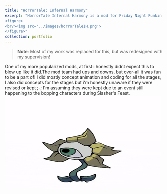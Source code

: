 ```yaml
---
title: "HorrorTale: Infernal Harmony"
excerpt: "HorrorTale Infernal Harmony is a mod for Friday Night Funkin' (FNF) that explores the alternate universe of Undertale known as Horrortale. In this universe, the monsters trapped underground face extreme hardships, including famine, after a neutral ending in the original Undertale game. The mod features intense rap battles with characters like Horror!Sans, who appears in songs such as Macabre Meetin', Blood N' Bones, and Slasher's Feast.
<figure>
<br/><img src='../images/horrorTaleIH.png'>
</figure>"
collection: portfolio
---
```

> **Note**: Most of my work was replaced for this, but was redesigned with my supervision!

One of my more popularized mods, at first i honestly didnt expect this to blow up like it did.The mod team had ups and downs, but over-all it was fun to be a part of! I did mostly concept animation and coding for all the stages, I also did concepts for the stages but i'm honestly unaware if they were revised or kept ;-; I'm assuming they were kept due to an event still happening to the bopping characters during Slasher's Feast.
<img src="../images/flowery.gif" width="500" height="300" />